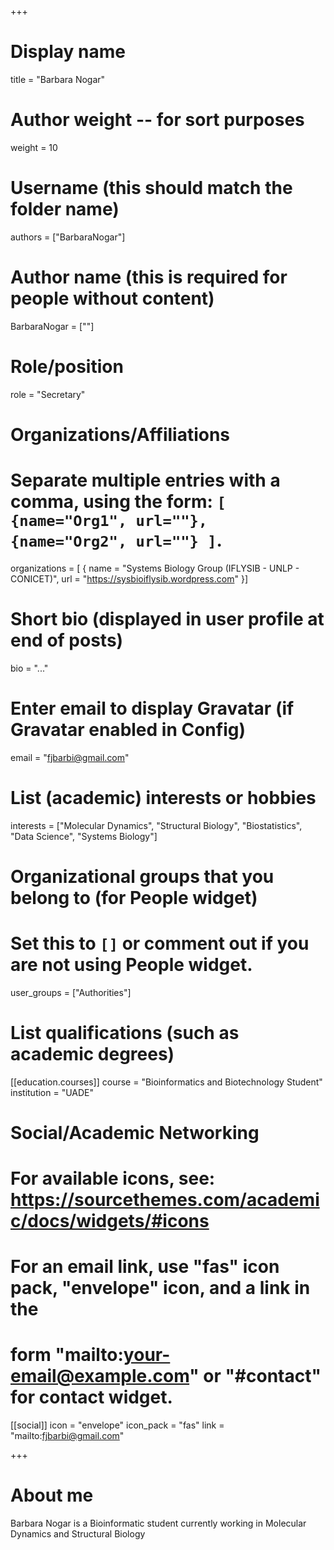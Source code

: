 +++
# Display name
title = "Barbara Nogar"

# Author weight -- for sort purposes
weight = 10

# Username (this should match the folder name)
authors = ["BarbaraNogar"]

# Author name (this is required for people without content)
BarbaraNogar = [""]

# Role/position
role = "Secretary"

# Organizations/Affiliations
#   Separate multiple entries with a comma, using the form: `[ {name="Org1", url=""}, {name="Org2", url=""} ]`.
organizations = [ { name = "Systems Biology Group (IFLYSIB - UNLP - CONICET)", url = "https://sysbioiflysib.wordpress.com" }]

# Short bio (displayed in user profile at end of posts)
bio = "..."

# Enter email to display Gravatar (if Gravatar enabled in Config)
email = "fjbarbi@gmail.com"

# List (academic) interests or hobbies
interests = ["Molecular Dynamics", "Structural Biology", "Biostatistics", "Data Science", "Systems Biology"]

# Organizational groups that you belong to (for People widget)
#   Set this to `[]` or comment out if you are not using People widget.
user_groups = ["Authorities"] 

# List qualifications (such as academic degrees)
[[education.courses]]
  course = "Bioinformatics and Biotechnology Student"
  institution = "UADE"


# Social/Academic Networking
# For available icons, see: https://sourcethemes.com/academic/docs/widgets/#icons
#   For an email link, use "fas" icon pack, "envelope" icon, and a link in the
#   form "mailto:your-email@example.com" or "#contact" for contact widget.

[[social]]
  icon = "envelope"
  icon_pack = "fas"
  link = "mailto:fjbarbi@gmail.com"

+++

# About me 

Barbara Nogar is a Bioinformatic student currently working in Molecular Dynamics and Structural Biology
